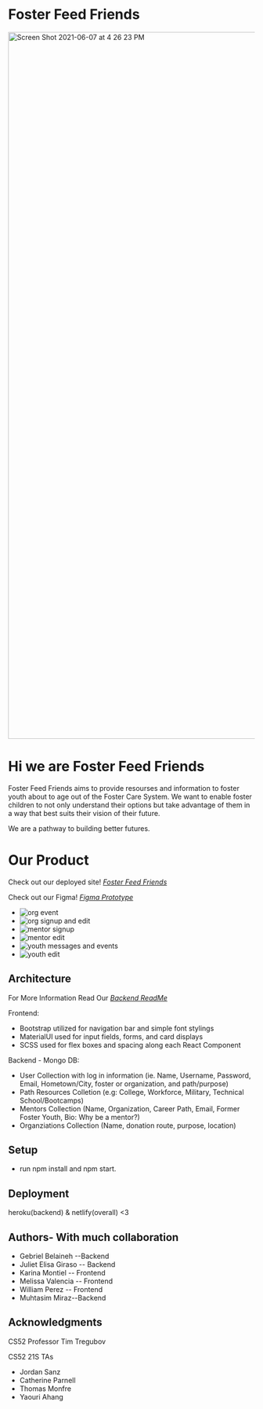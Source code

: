 # Foster Feed Friends
<img width="1440" alt="Screen Shot 2021-06-07 at 4 26 23 PM" src="https://user-images.githubusercontent.com/31497093/121083623-ab2c2a00-c7ad-11eb-9905-81c5337b29ff.png">

# Hi we are Foster Feed Friends
Foster Feed Friends aims to provide resourses and information to foster youth about to age out of the Foster Care System. We want to enable foster children to not only understand their options but take advantage of them in a way that best suits their vision of their future. 

We are a pathway to building better futures. 

# Our Product 

Check out our deployed site! [*Foster Feed Friends*](https://fosterfeedfriends.netlify.app/)

Check out our Figma! [*Figma Prototype*](https://www.figma.com/file/Hcpn03bH20z84UQfOMYEGj/?node-id=108%3A19)

- ![org event](https://user-images.githubusercontent.com/66576635/121062707-6d220c80-c793-11eb-9873-eb9d34abe997.gif)
- ![org signup and edit](https://user-images.githubusercontent.com/66576635/121062532-2c29f800-c793-11eb-8ffd-55b629e99795.gif)
- ![mentor signup](https://user-images.githubusercontent.com/66576635/121062538-2e8c5200-c793-11eb-9338-5a043b0df151.gif)
- ![mentor edit](https://user-images.githubusercontent.com/66576635/121062722-74491a80-c793-11eb-8306-3b6276854226.gif)
- ![youth messages and events](https://user-images.githubusercontent.com/66576635/121062591-419f2200-c793-11eb-8908-df05d7c809c6.gif)
- ![youth edit](https://user-images.githubusercontent.com/66576635/121062601-44017c00-c793-11eb-8bd9-c1fa26a3fbc8.gif)


## Architecture
For More Information Read Our [*Backend ReadMe*](https://github.com/dartmouth-cs52-21S/project-api-foster-feed-friends) 

Frontend: 
- Bootstrap utilized for navigation bar and simple font stylings 
- MaterialUI used for input fields, forms, and card displays
- SCSS used for flex boxes and spacing along each React Component

Backend - Mongo DB: 
- User Collection with log in information (ie. Name, Username, Password, Email, Hometown/City, foster or organization, and path/purpose) 
- Path Resources Colletion (e.g: College, Workforce, Military, Technical School/Bootcamps) 
- Mentors Collection (Name, Organization, Career Path, Email, Former Foster Youth, Bio: Why be a mentor?) 
- Organziations Collection (Name, donation route, purpose, location) 

## Setup

- run npm install and npm start. 

## Deployment

heroku(backend) & netlify(overall) <3 

## Authors- With much collaboration
- Gebriel Belaineh --Backend
- Juliet Elisa Giraso -- Backend
- Karina Montiel -- Frontend
- Melissa Valencia -- Frontend
- William Perez -- Frontend 
- Muhtasim Miraz--Backend 

## Acknowledgments
CS52 Professor Tim Tregubov

CS52 21S TAs 
- Jordan Sanz
- Catherine Parnell
- Thomas Monfre
- Yaouri Ahang
